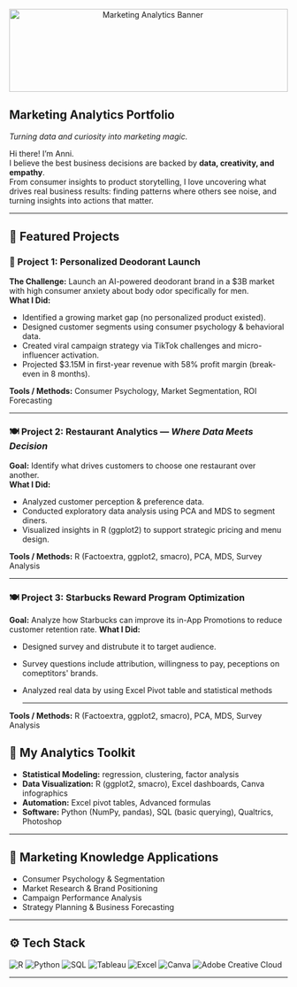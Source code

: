 <p align= "center">
  <img src= "https://github.com/anniliu0502/Marketing-Analytics-Portfolio/blob/1b3d40960a73a5131539d545d430d1263bc0b3a9/Digital%20Marketing%20Agency%20Banner.png" alt= "Marketing Analytics Banner" width="100%" height="150">
</p>

## Marketing Analytics Portfolio  
*Turning data and curiosity into marketing magic.*

Hi there! I’m Anni.  
I believe the best business decisions are backed by **data, creativity, and empathy**.  
From consumer insights to product storytelling, I love uncovering what drives real business results: finding patterns where others see noise, and turning insights into actions that matter.

---

## 🧠 Featured Projects

### 🧴 Project 1: Personalized Deodorant Launch  
**The Challenge:** Launch an AI-powered deodorant brand in a $3B market with high consumer anxiety about body odor specifically for men.  
**What I Did:**  
- Identified a growing market gap (no personalized product existed).  
- Designed customer segments using consumer psychology & behavioral data.  
- Created viral campaign strategy via TikTok challenges and micro-influencer activation.  
- Projected $3.15M in first-year revenue with 58% profit margin (break-even in 8 months).  

**Tools / Methods:** Consumer Psychology, Market Segmentation, ROI Forecasting  

---

### 🍽 Project 2: Restaurant Analytics — *Where Data Meets Decision*  
**Goal:** Identify what drives customers to choose one restaurant over another.  <br>
**What I Did:**  
- Analyzed customer perception & preference data.  
- Conducted exploratory data analysis using PCA and MDS to segment diners.  
- Visualized insights in R (ggplot2) to support strategic pricing and menu design.  

**Tools / Methods:** R (Factoextra, ggplot2, smacro), PCA, MDS, Survey Analysis  

---

### 🍽 Project 3: Starbucks Reward Program Optimization 
**Goal:** Analyze how Starbucks can improve its in-App Promotions to reduce customer retention rate. 
**What I Did:**  
- Designed survey and distrubute it to target audience.
- Survey questions include attribution, willingness to pay, peceptions on comeptitors' brands.  
- Analyzed real data by using Excel Pivot table and statistical methods   
  

  ---

**Tools / Methods:** R (Factoextra, ggplot2, smacro), PCA, MDS, Survey Analysis  
## 🧰 My Analytics Toolkit
- **Statistical Modeling:** regression, clustering, factor analysis  
- **Data Visualization:** R (ggplot2, smacro), Excel dashboards, Canva infographics  
- **Automation:** Excel pivot tables, Advanced formulas 
- **Software:** Python (NumPy, pandas), SQL (basic querying), Qualtrics, Photoshop  

---

## 🧩 Marketing Knowledge Applications
- Consumer Psychology & Segmentation  
- Market Research & Brand Positioning  
- Campaign Performance Analysis  
- Strategy Planning & Business Forecasting  

---

## ⚙️ Tech Stack
![R](https://img.shields.io/badge/R-276DC3?logo=r&logoColor=white)
![Python](https://img.shields.io/badge/Python-3776AB?logo=python&logoColor=white)
![SQL](https://img.shields.io/badge/SQL-003B57?logo=database&logoColor=white)
![Tableau](https://img.shields.io/badge/Tableau-E97627?logo=tableau&logoColor=white)
![Excel](https://img.shields.io/badge/Excel-217346?logo=microsoft-excel&logoColor=white)
![Canva](https://img.shields.io/badge/Canva-00C4CC?logo=canva&logoColor=white)
![Adobe Creative Cloud](https://img.shields.io/badge/Adobe%20Creative%20Cloud-DA1F26?logo=adobe-creative-cloud&logoColor=white)

---


 
